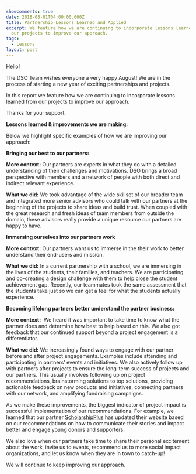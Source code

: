 ```yaml
---
showcomments: true
date: 2018-08-01T04:00:00.000Z
title: Partnership Lessons Learned and Applied
excerpt: We feature how we are continuing to incorporate lessons learned from
  our projects to improve our approach.
tags:
  - Lessons
layout: post
---
```

Hello!

The DSO Team wishes everyone a very happy August! We are in the process of starting a new year of exciting partnerships and projects.

In this report we feature how we are continuing to incorporate lessons learned from our projects to improve our approach.

Thanks for your support.

**Lessons learned & improvements we are making:**  

Below we highlight specific examples of how we are improving our approach:

**Bringing our best to our partners:**

**More context:** Our partners are experts in what they do with a detailed understanding of their challenges and motivations. DSO brings a broad perspective with members and a network of people with both direct and indirect relevant experience. 

**What we did:** We took advantage of the wide skillset of our broader team and integrated more senior advisors who could talk with our partners at the beginning of the projects to share ideas and build trust. When coupled with the great research and fresh ideas of team members from outside the domain, these advisors really provide a unique resource our partners are happy to have.

**Immersing ourselves into our partners work**

**More context:** Our partners want us to immerse in the their work to better understand their end-users and mission.

**What we did:** In a current partnership with a school, we are immersing in the lives of the students, their families, and teachers. We are participating and co-creating a design challenge with them to help close the student achievement gap. Recently, our teammates took the same assessment that the students take just so we can get a feel for what the students actually experience.

**Becoming lifelong partners better understand the partner business:**

**More context:**  We heard it was important to take time to know what the partner does and determine how best to help based on this. We also got feedback that our continued support beyond a project engagement is a differentiator.

**What we did:** We increasingly found ways to engage with our partner before and after project engagements. Examples include attending and participating in partners’ events and initiatives. We also actively follow up with partners after projects to ensure the long-term success of projects and our partners. This usually involves following up on project recommendations, brainstorming solutions to top solutions, providing actionable feedback on new products and initiatives, connecting partners with our network, and amplifying fundraising campaigns.

As we make these improvements, the biggest indicator of project impact is successful implementation of our recommendations. For example, we learned that our partner [ScholarshipPlus](https://www.scholarshipplus.org/splus/) has updated their website based on our recommendations on how to communicate their stories and impact better and engage young donors and supporters.

We also love when our partners take time to share their personal excitement about the work, invite us to events, recommend us to more social impact organizations, and let us know when they are in town to catch-up!

We will continue to keep improving our approach.